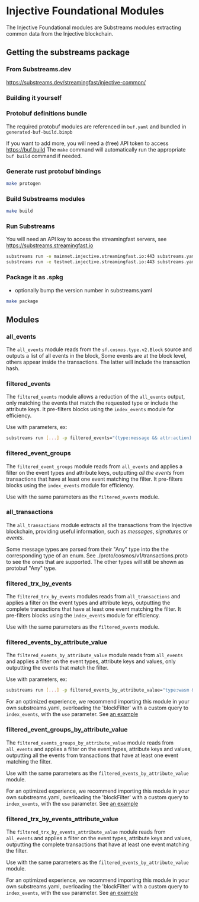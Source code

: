 # Injective Foundational Modules

The Injective Foundational modules are Substreams modules extracting common data from the Injective blockchain.

## Getting the substreams package

### From Substreams.dev

https://substreams.dev/streamingfast/injective-common/


### Building it yourself

### Protobuf definitions bundle

The required protobuf modules are referenced in `buf.yaml` and bundled in `generated-buf-build.binpb`

If you want to add more, you will need a (free) API token to access https://buf.build
The `make` command will automatically run the appropriate `buf build` command if needed.

### Generate rust protobuf bindings

```bash
make protogen
```

### Build Substreams modules

```bash
make build
```

### Run Substreams

You will need an API key to access the streamingfast servers, see https://substreams.streamingfast.io

```bash
substreams run -e mainnet.injective.streamingfast.io:443 substreams.yaml filtered_events -p filtered_events='type:injective.peggy.v1.EventDepositClaim' -s 9600 -t 9700
substreams run -e testnet.injective.streamingfast.io:443 substreams.yaml filtered_events -p filtered_events='type:injective.exchange.v1beta1.EventCancelSpotOrder' -s 27751658 -t +10
```

### Package it as .spkg

* optionally bump the version number in substreams.yaml

```bash
make package
```

## Modules

### all_events

The `all_events` module reads from the `sf.cosmos.type.v2.Block` source and outputs a list of all events in the block,
Some events are at the block level, others appear inside the transactions. The latter will include the transaction hash.

### filtered_events

The `filtered_events` module allows a reduction of the `all_events` output, only matching the events that match the 
requested type or include the attribute keys.
It pre-filters blocks using the `index_events` module for efficiency.

Use with parameters, ex:

```bash
substreams run [...] -p filtered_events="(type:message && attr:action) || (type:wasm && attr:_contract_address)"
```

### filtered_event_groups

The `filtered_event_groups` module reads from `all_events` and applies a filter on the event types and attribute keys, 
outputting *all the events* from transactions that have at least one event matching the filter.
It pre-filters blocks using the `index_events` module for efficiency.

Use with the same parameters as the `filtered_events` module.

### all_transactions

The `all_transactions` module extracts all the transactions from the Injective blockchain, providing useful information, such as _messages_, _signatures_ or _events_.

Some message types are parsed from their "Any" type into the the corresponding type of an enum. See ./proto/cosmos/v1/transactions.proto to see the ones that are supported.
The other types will still be shown as protobuf "Any" type.

### filtered_trx_by_events


The `filtered_trx_by_events` modules reads from `all_transactions` and applies a filter on the event types and attribute keys, 
outputting the complete transactions that have at least one event matching the filter.
It pre-filters blocks using the `index_events` module for efficiency.

Use with the same parameters as the `filtered_events` module.


### filtered_events_by_attribute_value

The `filtered_events_by_attribute_value` module reads from `all_events` and applies a filter on the event types, 
attribute keys and values, only outputting the events that match the filter. 

Use with parameters, ex:

```bash
substreams run [...] -p filtered_events_by_attribute_value="type:wasm && attr:_contract_address:inj1v77y5ttah96dc9qkcpc88ad7rce8n88e99t3m5"
```

For an optimized experience, we recommend importing this module in your own substreams.yaml, overloading 
the 'blockFilter' with a custom query to `index_events`, with the `use` parameter. See [an example](./derived-substreams-example.yaml)


### filtered_event_groups_by_attribute_value

The `filtered_events_groups_by_attribute_value` module reads from `all_events` and applies a filter on the event types,
attribute keys and values, outputting all the events from transactions that have at least one event matching the filter.

Use with the same parameters as the `filtered_events_by_attribute_value` module.

For an optimized experience, we recommend importing this module in your own substreams.yaml, overloading 
the 'blockFilter' with a custom query to `index_events`, with the `use` parameter. See [an example](./derived-substreams-example.yaml)


### filtered_trx_by_events_attribute_value

The `filtered_trx_by_events_attribute_value` module reads from `all_events` and applies a filter on the event types, 
attribute keys and values, outputting the complete transactions that have at least one event matching the filter.

Use with the same parameters as the `filtered_events_by_attribute_value` module.

For an optimized experience, we recommend importing this module in your own substreams.yaml, overloading 
the 'blockFilter' with a custom query to `index_events`, with the `use` parameter. See [an example](./derived-substreams-example.yaml)

